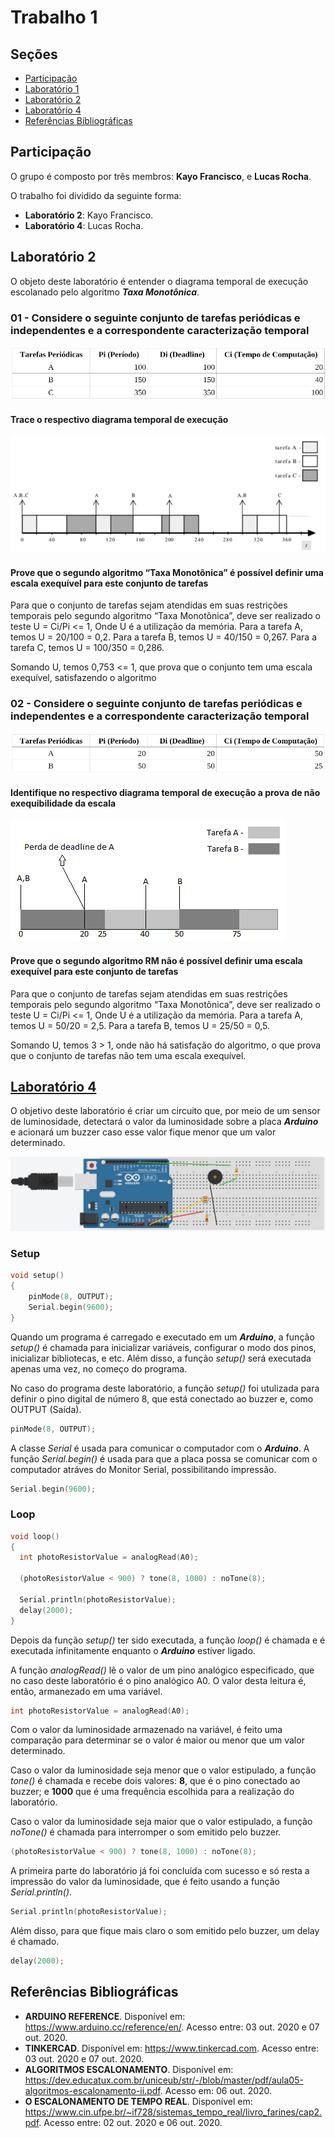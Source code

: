 # Trabalho 1

## Seções

- [Participação](#participação)
- [Laboratório 1](#laboratório-1)
- [Laboratório 2](#laboratório-2)
- [Laboratório 4](#laboratório-4)
- [Referências Bibliográficas](#referências-bibliográficas)

## Participação

O grupo é composto por três membros: **Kayo Francisco**, e **Lucas Rocha**.

O trabalho foi dividido da seguinte forma:

- **Laboratório 2**: Kayo Francisco.
- **Laboratório 4**: Lucas Rocha.

## Laboratório 2

O objeto deste laboratório é entender o diagrama temporal de execução escolanado pelo algoritmo ***Taxa Monotônica***.

### 01 - Considere o seguinte conjunto de tarefas periódicas e independentes e a correspondente caracterização temporal
![screenshot of arduino board](/laboratorio-2/tabela1.png)

#### Trace o respectivo diagrama temporal de execução
![screenshot of arduino board](/laboratorio-2/diagrama1.png)


#### Prove que o segundo algoritmo “Taxa Monotônica” é possível definir uma escala exequível para este conjunto de tarefas

Para que o conjunto de tarefas sejam atendidas em suas restrições temporais pelo segundo algoritmo “Taxa Monotônica”, deve ser realizado o teste  U = Ci/Pi <= 1, Onde U é a utilização da memória.
Para a tarefa A, temos U = 20/100 = 0,2.
Para a tarefa B, temos U = 40/150 = 0,267.
Para a tarefa C, temos U = 100/350 = 0,286.

Somando U, temos 0,753 <= 1, que prova que o conjunto tem uma escala exequível, satisfazendo o algoritmo


### 02 - Considere o seguinte conjunto de tarefas periódicas e independentes e a correspondente caracterização temporal

![screenshot of arduino board](/laboratorio-2/tabela2.png)

#### Identifique no respectivo diagrama temporal de execução a prova de não exequibilidade da escala

![screenshot of arduino board](/laboratorio-2/diagrama2.png)


#### Prove que o segundo algoritmo RM não é possível definir uma escala exequível para este conjunto de tarefas

Para que o conjunto de tarefas sejam atendidas em suas restrições temporais pelo segundo algoritmo “Taxa Monotônica”, deve ser realizado o teste  U = Ci/Pi <= 1, Onde U é a utilização da memória.
Para a tarefa A, temos U = 50/20 = 2,5.
Para a tarefa B, temos U = 25/50 = 0,5.

Somando U, temos 3 > 1, onde não há satisfação do algoritmo, o que prova que o conjunto de tarefas não tem uma escala exequível.

## [Laboratório 4](https://www.tinkercad.com/embed/4EJqeeCCSDK?editbtn=1)

O objetivo deste laboratório é criar um circuito que, por meio de um sensor de luminosidade, detectará o valor da luminosidade sobre a placa ***Arduino*** e acionará um buzzer caso esse valor fique menor que um valor determinado.

![screenshot of arduino board](/laboratorio-4/exercicio-1.png)

### Setup

~~~c
void setup()
{
    pinMode(8, OUTPUT);
    Serial.begin(9600);
}
~~~

Quando um programa é carregado e executado em um ***Arduino***, a função *setup()* é chamada para inicializar variáveis, configurar o modo dos pinos, inicializar bibliotecas, e etc. Além disso, a função *setup()* será executada apenas uma vez, no começo do programa.

No caso do programa deste laboratório, a função *setup()* foi utulizada para definir o pino digital de número 8, que está conectado ao buzzer e, como OUTPUT (Saída).

~~~c
pinMode(8, OUTPUT);
~~~

A classe *Serial* é usada para comunicar o computador com o ***Arduino***. A função *Serial.begin()* é usada para que a placa possa se comunicar com o computador atráves do Monitor Serial, possibilitando impressão.

~~~c
Serial.begin(9600);
~~~

### Loop

~~~c
void loop()
{
  int photoResistorValue = analogRead(A0);
  
  (photoResistorValue < 900) ? tone(8, 1000) : noTone(8);
  
  Serial.println(photoResistorValue);
  delay(2000);
}
~~~

Depois da função *setup()* ter sido executada, a função *loop()* é chamada e é executada infinitamente enquanto o ***Arduino*** estiver ligado.

A função *analogRead()* lê o valor de um pino analógico especificado, que no caso deste laboratório é o pino analógico A0. O valor desta leitura é, então, armanezado em uma variável.

~~~c
int photoResistorValue = analogRead(A0);
~~~

Com o valor da luminosidade armazenado na variável, é feito uma comparação para determinar se o valor é maior ou menor que um valor determinado. 

Caso o valor da luminosidade seja menor que o valor estipulado, a função *tone()* é chamada e recebe dois valores: **8**, que é o pino conectado ao buzzer; e **1000** que é uma frequência escolhida para a realização do laboratório. 

Caso o valor da luminosidade seja maior que o valor estipulado, a função *noTone()* é chamada para interromper o som emitido pelo buzzer.

~~~c
(photoResistorValue < 900) ? tone(8, 1000) : noTone(8);
~~~

A primeira parte do laboratório já foi concluída com sucesso e só resta a impressão do valor da luminosidade, que é feito usando a função *Serial.println()*.

~~~c
Serial.println(photoResistorValue);
~~~

Além disso, para que fique mais claro o som emitido pelo buzzer, um delay é chamado.

~~~c
delay(2000);
~~~

## Referências Bibliográficas

- **ARDUINO REFERENCE**. Disponível em: https://www.arduino.cc/reference/en/. Acesso entre: 03 out. 2020 e 07 out. 2020.
- **TINKERCAD**. Disponível em: https://www.tinkercad.com. Acesso entre: 03 out. 2020 e 07 out. 2020.
- **ALGORITMOS ESCALONAMENTO**. Disponível em: https://dev.educatux.com.br/uniceub/str/-/blob/master/pdf/aula05-algoritmos-escalonamento-ii.pdf. Acesso em: 06 out. 2020.
- **O ESCALONAMENTO DE TEMPO REAL**. Disponível em: https://www.cin.ufpe.br/~if728/sistemas_tempo_real/livro_farines/cap2.pdf. Acesso entre: 02 out. 2020 e 06 out. 2020.